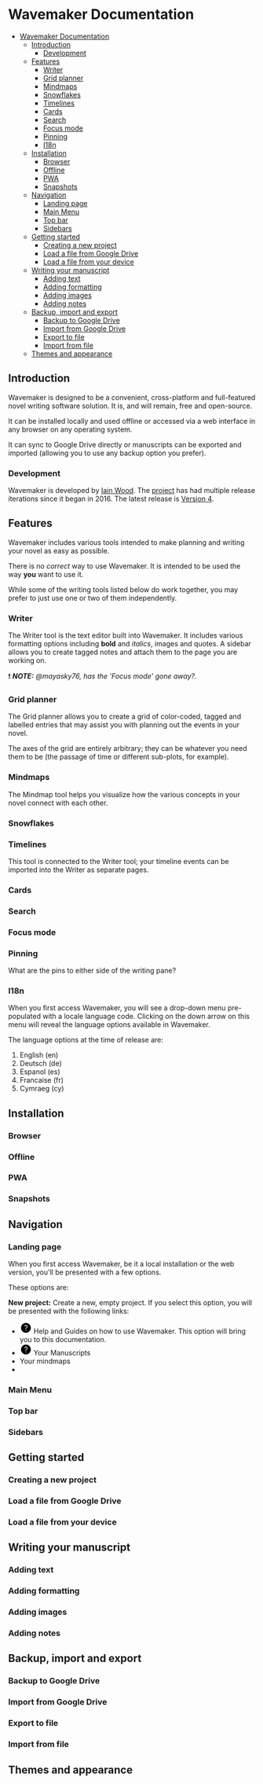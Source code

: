 <!-- Icons available at https://fonts.google.com/icons?icon.style=Filled&icon.set=Material+Icons -->

# Wavemaker Documentation

- [Wavemaker Documentation](#wavemaker-documentation)
  - [Introduction](#introduction)
    - [Development](#development)
  - [Features](#features)
    - [Writer](#writer)
    - [Grid planner](#grid-planner)
    - [Mindmaps](#mindmaps)
    - [Snowflakes](#snowflakes)
    - [Timelines](#timelines)
    - [Cards](#cards)
    - [Search](#search)
    - [Focus mode](#focus-mode)
    - [Pinning](#pinning)
    - [I18n](#i18n)
  - [Installation](#installation)
    - [Browser](#browser)
    - [Offline](#offline)
    - [PWA](#pwa)
    - [Snapshots](#snapshots)
  - [Navigation](#navigation)
    - [Landing page](#landing-page)
    - [Main Menu](#main-menu)
    - [Top bar](#top-bar)
    - [Sidebars](#sidebars)
  - [Getting started](#getting-started)
    - [Creating a new project](#creating-a-new-project)
    - [Load a file from Google Drive](#load-a-file-from-google-drive)
    - [Load a file from your device](#load-a-file-from-your-device)
  - [Writing your manuscript](#writing-your-manuscript)
    - [Adding text](#adding-text)
    - [Adding formatting](#adding-formatting)
    - [Adding images](#adding-images)
    - [Adding notes](#adding-notes)
  - [Backup, import and export](#backup-import-and-export)
    - [Backup to Google Drive](#backup-to-google-drive)
    - [Import from Google Drive](#import-from-google-drive)
    - [Export to file](#export-to-file)
    - [Import from file](#import-from-file)
  - [Themes and appearance](#themes-and-appearance)

## Introduction

Wavemaker is designed to be a convenient, cross-platform and full-featured novel writing software solution.
It is, and will remain, free and open-source.

It can be installed locally and used offline or accessed via a web interface in any browser on any operating system.

It can sync to Google Drive directly or manuscripts can be exported and imported (allowing you to use any backup option you prefer).

### Development

Wavemaker is developed by [Iain Wood](https://github.com/mayasky76).
The [project](https://github.com/wavemakercards) has had multiple release iterations since it began in 2016.
The latest release is [Version 4](wavemakercards.com).

## Features

Wavemaker includes various tools intended to make planning and writing your novel as easy as possible.

There is no _correct_ way to use Wavemaker.
It is intended to be used the way **you** want to use it.

While some of the writing tools listed below do work together, you may prefer to just use one or two of them independently.

### Writer

The Writer tool is the text editor built into Wavemaker.
It includes various formatting options including **bold** and *italics*, images and quotes.
A sidebar allows you to create tagged notes and attach them to the page you are working on.

:heavy_exclamation_mark: ***NOTE:*** _@mayasky76, has the 'Focus mode' gone away?._

### Grid planner

The Grid planner allows you to create a grid of color-coded, tagged and labelled entries that may assist you with planning out the events in your novel.

The axes of the grid are entirely arbitrary; they can be whatever you need them to be (the passage of time or different sub-plots, for example).

### Mindmaps

The Mindmap tool helps you visualize how the various concepts in your novel connect with each other.

### Snowflakes


### Timelines

This tool is connected to the Writer tool; your timeline events can be imported into the Writer as separate pages.


### Cards


### Search


### Focus mode


### Pinning

What are the pins to either side of the writing pane?


### I18n

When you first access Wavemaker, you will see a drop-down menu pre-populated with a locale language code.
Clicking on the down arrow on this menu will reveal the language options available in Wavemaker.

The language options at the time of release are:

1. English (en)
2. Deutsch (de)
3. Espanol (es)
4. Francaise (fr)
5. Cymraeg (cy)



## Installation

### Browser

### Offline

### PWA

### Snapshots

## Navigation

### Landing page

When you first access Wavemaker, be it a local installation or the web version, you'll be presented with a few options.

These options are:

**New project:** Create a new, empty project.
If you select this option, you will be presented with the following links:
* <img src="images/help.svg" width="24" height="24" /> Help and Guides on how to use Wavemaker. This option will bring you to this documentation.
* <img src="images/help.svg" width="24" height="24" /> Your Manuscripts
* Your mindmaps
*

### Main Menu

### Top bar

### Sidebars

## Getting started

### Creating a new project

### Load a file from Google Drive

### Load a file from your device

## Writing your manuscript

### Adding text

### Adding formatting

### Adding images

### Adding notes

## Backup, import and export

### Backup to Google Drive

### Import from Google Drive

### Export to file

### Import from file

## Themes and appearance
